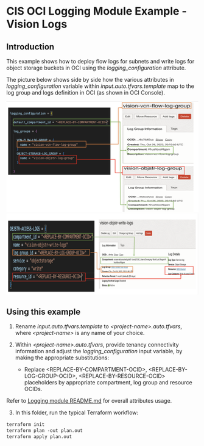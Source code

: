 # CIS OCI Logging Module Example - Vision Logs

## Introduction

This example shows how to deploy flow logs for subnets and write logs for object storage buckets in OCI using the *logging_configuration* attribute.

The picture below shows side by side how the various attributes in *logging_configuration* variable within *input.auto.tfvars.template* map to the log group and logs definition in OCI (as shown in OCI Console).

![Log Groups to OCI mapping](./images/attributes-to-oci-mapping-1.png)
![Logs to OCI mapping](./images/attributes-to-oci-mapping-2.png)

## Using this example
1. Rename *input.auto.tfvars.template* to *\<project-name\>.auto.tfvars*, where *\<project-name\>* is any name of your choice.

2. Within *\<project-name\>.auto.tfvars*, provide tenancy connectivity information and adjust the *logging_configuration* input variable, by making the appropriate substitutions:
   - Replace \<REPLACE-BY-COMPARTMENT-OCID\>, \<REPLACE-BY-LOG-GROUP-OCID\>,  \<REPLACE-BY-RESOURCE-OCID\>  placeholders by appropriate compartment, log group and resource OCIDs.

Refer to [Logging module README.md](../../README.md) for overall attributes usage.

3. In this folder, run the typical Terraform workflow:
```
terraform init
terraform plan -out plan.out
terraform apply plan.out
```